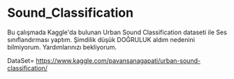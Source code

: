 # Sound_Classification

Bu çalışmada Kaggle'da bulunan  Urban Sound Classification dataseti ile Ses sınıflandırması yaptım. Şimdilik düşük DOĞRULUK aldım nedenini bilmiyorum. Yardımlarınızı bekliyorum.


DataSet= https://www.kaggle.com/pavansanagapati/urban-sound-classification/ 
